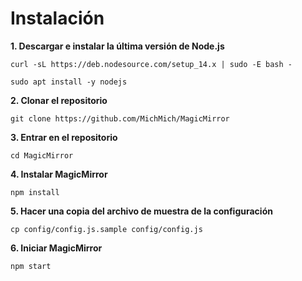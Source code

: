 # Instalación

**1. Descargar e instalar la última versión de Node.js**
```
curl -sL https://deb.nodesource.com/setup_14.x | sudo -E bash -
```
```
sudo apt install -y nodejs
```
**2. Clonar el repositorio**
```
git clone https://github.com/MichMich/MagicMirror
```
**3. Entrar en el repositorio**
```
cd MagicMirror
```
**4. Instalar MagicMirror**
```
npm install
```
**5. Hacer una copia del archivo de muestra de la configuración**
```
cp config/config.js.sample config/config.js
```
**6. Iniciar MagicMirror**
```
npm start
```
